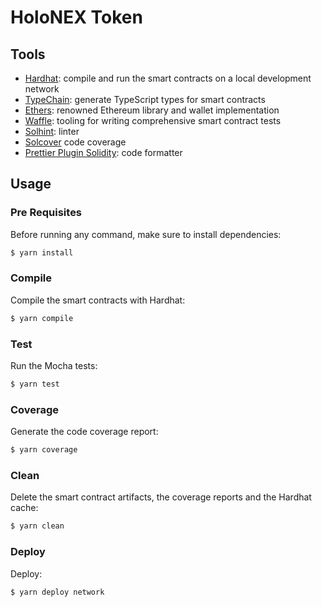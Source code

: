 # HoloNEX Token

## Tools

- [Hardhat](https://github.com/nomiclabs/hardhat): compile and run the smart contracts on a local development network
- [TypeChain](https://github.com/ethereum-ts/TypeChain): generate TypeScript types for smart contracts
- [Ethers](https://github.com/ethers-io/ethers.js/): renowned Ethereum library and wallet implementation
- [Waffle](https://github.com/EthWorks/Waffle): tooling for writing comprehensive smart contract tests
- [Solhint](https://github.com/protofire/solhint): linter
- [Solcover](https://github.com/sc-forks/solidity-coverage) code coverage
- [Prettier Plugin Solidity](https://github.com/prettier-solidity/prettier-plugin-solidity): code formatter

## Usage

### Pre Requisites

Before running any command, make sure to install dependencies:

```sh
$ yarn install
```

### Compile

Compile the smart contracts with Hardhat:

```sh
$ yarn compile
```

### Test

Run the Mocha tests:

```sh
$ yarn test
```

### Coverage

Generate the code coverage report:

```sh
$ yarn coverage
```

### Clean

Delete the smart contract artifacts, the coverage reports and the Hardhat cache:

```sh
$ yarn clean
```

### Deploy

Deploy:

```sh
$ yarn deploy network
```

